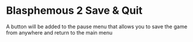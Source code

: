 # Blasphemous 2 Save & Quit 

A button will be added to the pause menu that allows you to save the game from anywhere and return to the main menu
